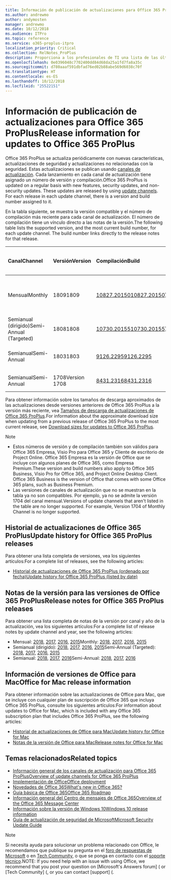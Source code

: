```yaml
---
title: Información de publicación de actualizaciones para Office 365 ProPlus
ms.author: andrewmo
author: andymosten
manager: andrewmo
ms.date: 10/12/2018
ms.audience: ITPro
ms.topic: reference
ms.service: o365-proplus-itpro
localization_priority: Critical
ms.collection: RelNotes_ProPlus
description: Proporciona a los profesionales de TI una lista de las últimas versiones de Office 365 ProPlus para cada canal de actualización y vínculos a notas de la versión y el historial de actualizaciones
ms.openlocfilehash: 0e0396048c7702400dd84d68da25a1fd7fa8a35c
ms.sourcegitcommit: d780aaaf591dbfad76ed02b88abe569d6038c70f
ms.translationtype: HT
ms.contentlocale: es-ES
ms.lasthandoff: 10/12/2018
ms.locfileid: "25522151"
---
```

# <a name="release-information-for-updates-to-office-365-proplus"></a><span data-ttu-id="79e1e-103">Información de publicación de actualizaciones para Office 365 ProPlus</span><span class="sxs-lookup"><span data-stu-id="79e1e-103">Release information for updates to Office 365 ProPlus</span></span>

<span data-ttu-id="79e1e-p101">Office 365 ProPlus se actualiza periódicamente con nuevas características, actualizaciones de seguridad y actualizaciones no relacionadas con la seguridad. Estas actualizaciones se publican usando [canales de actualización](https://docs.microsoft.com/DeployOffice/overview-of-update-channels-for-office-365-proplus). Cada lanzamiento en cada canal de actualización tiene asignado un número de versión y compilación.</span><span class="sxs-lookup"><span data-stu-id="79e1e-p101">Office 365 ProPlus is updated on a regular basis with new features, security updates, and non-security updates. These updates are released by using [update channels](https://docs.microsoft.com/DeployOffice/overview-of-update-channels-for-office-365-proplus). For each release in each update channel, there is a version and build number assigned to it.</span></span> 

<span data-ttu-id="79e1e-p102">En la tabla siguiente, se muestra la versión compatible y el número de compilación más reciente para cada canal de actualización. El número de compilación tiene un vínculo directo a las notas de la versión.</span><span class="sxs-lookup"><span data-stu-id="79e1e-p102">The following table lists the supported version, and the most current build number, for each update channel. The build number links directly to the release notes for that release.</span></span> 

  
|<span data-ttu-id="79e1e-109">**Canal**</span><span class="sxs-lookup"><span data-stu-id="79e1e-109">**Channel**</span></span>|<span data-ttu-id="79e1e-110">**Versión**</span><span class="sxs-lookup"><span data-stu-id="79e1e-110">**Version**</span></span>|<span data-ttu-id="79e1e-111">**Compilación**</span><span class="sxs-lookup"><span data-stu-id="79e1e-111">**Build**</span></span>|<span data-ttu-id="79e1e-112">**Fecha de publicación**</span><span class="sxs-lookup"><span data-stu-id="79e1e-112">**Release date**</span></span>|<span data-ttu-id="79e1e-113">**Versión compatible hasta**</span><span class="sxs-lookup"><span data-stu-id="79e1e-113">**Version supported until**</span></span>|
|:-----|:-----|:-----|:-----|:-----|
|<span data-ttu-id="79e1e-114">Mensual</span><span class="sxs-lookup"><span data-stu-id="79e1e-114">Monthly</span></span>  <br/> |<span data-ttu-id="79e1e-115">1809</span><span class="sxs-lookup"><span data-stu-id="79e1e-115">1809</span></span>  <br/> |[<span data-ttu-id="79e1e-116">10827.20150</span><span class="sxs-lookup"><span data-stu-id="79e1e-116">10827.20150)</span></span>](monthly-channel-2018.md#version-1809-october-9)  <br/> | <span data-ttu-id="79e1e-117">9 de octubre de 2018</span><span class="sxs-lookup"><span data-stu-id="79e1e-117">October 9, 2018</span></span>  <br/> |<span data-ttu-id="79e1e-118">Se ha publicado la versión 1810</span><span class="sxs-lookup"><span data-stu-id="79e1e-118">Version 1808 is released</span></span> <br/>|
|<span data-ttu-id="79e1e-119">Semianual (dirigido)</span><span class="sxs-lookup"><span data-stu-id="79e1e-119">Semi-Annual (Targeted)</span></span>  <br/> |<span data-ttu-id="79e1e-120">1808</span><span class="sxs-lookup"><span data-stu-id="79e1e-120">1808</span></span>  <br/> |[<span data-ttu-id="79e1e-121">10730.20155</span><span class="sxs-lookup"><span data-stu-id="79e1e-121">10730.20155)</span></span>](semi-annual-channel-targeted-2018.md#version-1808-october-9)  <br/> | <span data-ttu-id="79e1e-122">9 de octubre de 2018</span><span class="sxs-lookup"><span data-stu-id="79e1e-122">October 9, 2018</span></span>  <br/> | <span data-ttu-id="79e1e-123">13 de marzo de 2019</span><span class="sxs-lookup"><span data-stu-id="79e1e-123">March 13, 2019</span></span> <br/>|
|<span data-ttu-id="79e1e-124">Semianual</span><span class="sxs-lookup"><span data-stu-id="79e1e-124">Semi-Annual</span></span> <br/> |<span data-ttu-id="79e1e-125">1803</span><span class="sxs-lookup"><span data-stu-id="79e1e-125">1803</span></span>  <br/> | [<span data-ttu-id="79e1e-126">9126.2295</span><span class="sxs-lookup"><span data-stu-id="79e1e-126">9126.2295</span></span>](semi-annual-channel-2018.md#version-1803-october-9) <br/> |<span data-ttu-id="79e1e-127">9 de octubre de 2018</span><span class="sxs-lookup"><span data-stu-id="79e1e-127">October 9, 2018</span></span>  <br/> | <span data-ttu-id="79e1e-128">10 de diciembre de 2019</span><span class="sxs-lookup"><span data-stu-id="79e1e-128">December 10, 2019</span></span> <br/>|
|<span data-ttu-id="79e1e-129">Semianual</span><span class="sxs-lookup"><span data-stu-id="79e1e-129">Semi-Annual</span></span> <br/> |<span data-ttu-id="79e1e-130">1708</span><span class="sxs-lookup"><span data-stu-id="79e1e-130">Version 1708</span></span>  <br/> |[<span data-ttu-id="79e1e-131">8431.2316</span><span class="sxs-lookup"><span data-stu-id="79e1e-131">8431.2316</span></span>](semi-annual-channel-2018.md#version-1708-october-9)  <br/> |<span data-ttu-id="79e1e-132">9 de octubre de 2018</span><span class="sxs-lookup"><span data-stu-id="79e1e-132">October 9, 2018</span></span>  <br/> | <span data-ttu-id="79e1e-133">13 de marzo de 2019</span><span class="sxs-lookup"><span data-stu-id="79e1e-133">March 13, 2019</span></span> <br/>|

<span data-ttu-id="79e1e-134">Para obtener información sobre los tamaños de descarga aproximados de las actualizaciones desde versiones anteriores de Office 365 ProPlus a la versión más reciente, vea [Tamaños de descarga de actualizaciones de Office 365 ProPlus](download-sizes-office365-proplus-updates.md).</span><span class="sxs-lookup"><span data-stu-id="79e1e-134">For information about the approximate download size when updating from a previous release of Office 365 ProPlus to the most current release, see [Download sizes for updates to Office 365 ProPlus](download-sizes-office365-proplus-updates.md).</span></span>

> [!NOTE]
> - <span data-ttu-id="79e1e-p103">Estos números de versión y de compilación también son válidos para Office 365 Empresa, Visio Pro para Office 365 y Cliente de escritorio de Project Online. Office 365 Empresa es la versión de Office que se incluye con algunos planes de Office 365, como Empresa Premium.</span><span class="sxs-lookup"><span data-stu-id="79e1e-p103">These version and build numbers also apply to Office 365 Business, Visio Pro for Office 365, and Project Online Desktop Client. Office 365 Business is the version of Office that comes with some Office 365 plans, such as Business Premium.</span></span>
> - <span data-ttu-id="79e1e-p104">Las versiones de canales de actualización que no se muestran en la tabla ya no son compatibles. Por ejemplo, ya no se admite la versión 1704 del canal mensual.</span><span class="sxs-lookup"><span data-stu-id="79e1e-p104">Versions of update channels that aren't listed in the table are no longer supported. For example, Version 1704 of Monthly Channel is no longer supported.</span></span> 


## <a name="update-history-for-office-365-proplus-releases"></a><span data-ttu-id="79e1e-139">Historial de actualizaciones de Office 365 ProPlus</span><span class="sxs-lookup"><span data-stu-id="79e1e-139">Update history for Office 365 ProPlus releases</span></span>

<span data-ttu-id="79e1e-140">Para obtener una lista completa de versiones, vea los siguientes artículos:</span><span class="sxs-lookup"><span data-stu-id="79e1e-140">For a complete list of releases, see the following articles:</span></span>
 - [<span data-ttu-id="79e1e-141">Historial de actualizaciones de Office 365 ProPlus (ordenado por fecha)</span><span class="sxs-lookup"><span data-stu-id="79e1e-141">Update history for Office 365 ProPlus (listed by date)</span></span>](update-history-office365-proplus-by-date.md)

## <a name="release-notes-for-office-365-proplus-releases"></a><span data-ttu-id="79e1e-142">Notas de la versión para las versiones de Office 365 ProPlus</span><span class="sxs-lookup"><span data-stu-id="79e1e-142">Release notes for Office 365 ProPlus releases</span></span>

<span data-ttu-id="79e1e-143">Para obtener una lista completa de notas de la versión por canal y año de la actualización, vea los siguientes artículos:</span><span class="sxs-lookup"><span data-stu-id="79e1e-143">For a complete list of release notes by update channel and year, see the following articles:</span></span>
 - <span data-ttu-id="79e1e-144">Mensual: [2018](monthly-channel-2018.md), [2017](monthly-channel-2017.md), [2016](monthly-channel-2016.md), [2015](monthly-channel-2015.md)</span><span class="sxs-lookup"><span data-stu-id="79e1e-144">Monthly: [2018](monthly-channel-2018.md), [2017](monthly-channel-2017.md), [2016](monthly-channel-2016.md), [2015](monthly-channel-2015.md)</span></span>
 - <span data-ttu-id="79e1e-145">Semianual (dirigido): [2018](semi-annual-channel-targeted-2018.md), [2017](semi-annual-channel-targeted-2017.md), [2016](semi-annual-channel-targeted-2016.md), [2015](semi-annual-channel-targeted-2015.md)</span><span class="sxs-lookup"><span data-stu-id="79e1e-145">Semi-Annual (Targeted): [2018](semi-annual-channel-targeted-2018.md), [2017](semi-annual-channel-targeted-2017.md), [2016](semi-annual-channel-targeted-2016.md), [2015](semi-annual-channel-targeted-2015.md)</span></span>
 - <span data-ttu-id="79e1e-146">Semianual: [2018](semi-annual-channel-2018.md), [2017](semi-annual-channel-2017.md), [2016](semi-annual-channel-2016.md)</span><span class="sxs-lookup"><span data-stu-id="79e1e-146">Semi-Annual: [2018](semi-annual-channel-2018.md), [2017](semi-annual-channel-2017.md), [2016](semi-annual-channel-2016.md)</span></span>

## <a name="office-for-mac-release-information"></a><span data-ttu-id="79e1e-147">Información de versiones de Office para Mac</span><span class="sxs-lookup"><span data-stu-id="79e1e-147">Office for Mac release information</span></span>

<span data-ttu-id="79e1e-148">Para obtener información sobre las actualizaciones de Office para Mac, que se incluye con cualquier plan de suscripción de Office 365 que incluya Office 365 ProPlus, consulte los siguientes artículos:</span><span class="sxs-lookup"><span data-stu-id="79e1e-148">For information about updates to Office for Mac, which is included with any Office 365 subscription plan that includes Office 365 ProPlus, see the following articles:</span></span>
 - [<span data-ttu-id="79e1e-149">Historial de actualizaciones de Office para Mac</span><span class="sxs-lookup"><span data-stu-id="79e1e-149">Update history for Office for Mac</span></span>](update-history-office-for-mac.md)
 - [<span data-ttu-id="79e1e-150">Notas de la versión de Office para Mac</span><span class="sxs-lookup"><span data-stu-id="79e1e-150">Release notes for Office for Mac</span></span>](release-notes-office-for-mac.md)


## <a name="related-topics"></a><span data-ttu-id="79e1e-151">Temas relacionados</span><span class="sxs-lookup"><span data-stu-id="79e1e-151">Related topics</span></span>

- [<span data-ttu-id="79e1e-152">Información general de los canales de actualización para Office 365 ProPlus</span><span class="sxs-lookup"><span data-stu-id="79e1e-152">Overview of update channels for Office 365 ProPlus</span></span>](https://docs.microsoft.com/DeployOffice/overview-of-update-channels-for-office-365-proplus)
- [<span data-ttu-id="79e1e-153">Implementación de Office</span><span class="sxs-lookup"><span data-stu-id="79e1e-153">Office deployment</span></span>](https://docs.microsoft.com/deployoffice/)
- [<span data-ttu-id="79e1e-154">Novedades de Office 365</span><span class="sxs-lookup"><span data-stu-id="79e1e-154">What's new in Office 365?</span></span>](https://support.office.com/article/95c8d81d-08ba-42c1-914f-bca4603e1426)
- [<span data-ttu-id="79e1e-155">Guía básica de Office 365</span><span class="sxs-lookup"><span data-stu-id="79e1e-155">Office 365 Roadmap</span></span>](https://products.office.com/business/office-365-roadmap)
- [<span data-ttu-id="79e1e-156">Información general del Centro de mensajes de Office 365</span><span class="sxs-lookup"><span data-stu-id="79e1e-156">Overview of the Office 365 Message Center</span></span>](https://support.office.com/article/38fb3333-bfcc-4340-a37b-deda509c2093)
- [<span data-ttu-id="79e1e-157">Información sobre la versión de Windows 10</span><span class="sxs-lookup"><span data-stu-id="79e1e-157">Windows 10 release information</span></span>](https://www.microsoft.com/itpro/windows-10/release-information)
- [<span data-ttu-id="79e1e-158">Guía de actualización de seguridad de Microsoft</span><span class="sxs-lookup"><span data-stu-id="79e1e-158">Microsoft Security Update Guide</span></span>](https://portal.msrc.microsoft.com/)

> [!NOTE]
> <span data-ttu-id="79e1e-159">Si necesita ayuda para solucionar un problema relacionado con Office, le recomendamos que publique su pregunta en el [foro de respuestas de Microsoft](https://answers.microsoft.com/) o en [Tech Community](https://techcommunity.microsoft.com/), o que se ponga en contacto con el [soporte técnico](https://support.microsoft.com/contactus).</span><span class="sxs-lookup"><span data-stu-id="79e1e-159">NOTE: If you need help with an issue with using Office, we recommend that you post your question on [Microsoft's Answers forum] ([](https://answers.microsoft.com/) or [Tech Community] ([](https://techcommunity.microsoft.com/), or you can contact [support] ([](https://support.microsoft.com/contactus).</span></span>
